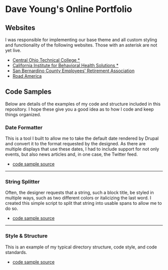 # Dave Young's Online Portfolio

## Websites

I was responsible for implementing our base theme and all custom styling and functionality of the following websites. Those with an asterisk are not yet live.

- [Central Ohio Technical College *](https://live-cotc2020.pantheonsite.io/)
- [California Institute for Behavioral Health Solutions *](https://live-cibhs-2020.pantheonsite.io/)
- [San Bernardino County Employees' Retirement Association](https://www.sbcera.org/)
- [Road America](https://web.archive.org/web/20200714024038/https://www.roadamerica.com/)

## Code Samples

Below are details of the examples of my code and structure included in this repository. I hope these give you a good idea as to how I code and keep things organized.

### Date Formatter

This is a tool I built to allow me to take the default date rendered by Drupal and convert it to the
format requested by the designed. As there are multiple displays that use these dates, I had to include 
support for not only events, but also news articles and, in one case, the Twitter feed.

- [code sample source](https://github.com/sixty7ss/code-samples/tree/master/Date%20Formatter)

---

### String Splitter

Often, the designer requests that a string, such a block title, be styled in multiple ways, such as 
two different colors or italicizing the last word. I created this simple script to split that string 
into usable spans to allow me to do so.

- [code sample source](https://github.com/sixty7ss/code-samples/tree/master/String%20Splitter)

---

### Style & Structure

This is an example of my typical directory structure, code style, and code standards.

- [code sample source](https://github.com/sixty7ss/code-samples/tree/master/Style%20Structure)
